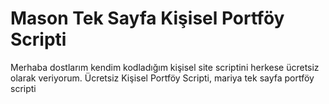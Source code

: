 # Mason Tek Sayfa Kişisel Portföy Scripti
 Merhaba dostlarım kendim kodladığım kişisel site scriptini herkese ücretsiz olarak veriyorum. Ücretsiz Kişisel Portföy Scripti, mariya tek sayfa portföy scripti
